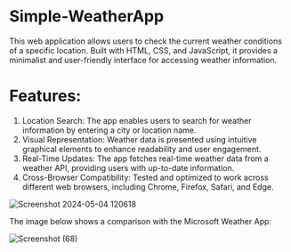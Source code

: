 # Simple-WeatherApp
This web application allows users to check the current weather conditions of a specific location. Built with HTML, CSS, and JavaScript, it provides a minimalist and user-friendly interface for accessing weather information.

# Features:
1. Location Search: The app enables users to search for weather information by entering a city or location name.
2. Visual Representation: Weather data is presented using intuitive graphical elements to enhance readability and user engagement.
3. Real-Time Updates: The app fetches real-time weather data from a weather API, providing users with up-to-date information.
4. Cross-Browser Compatibility: Tested and optimized to work across different web browsers, including Chrome, Firefox, Safari, and Edge.

![Screenshot 2024-05-04 120618](https://github.com/rajorshi01/Simple-WeatherApp/assets/95631867/b2352617-ea88-4075-b3e7-14d15bf05465)

The image below shows a comparison with the Microsoft Weather App:

![Screenshot (68)](https://github.com/rajorshi01/Simple-WeatherApp/assets/95631867/52218ca4-0ac6-43db-bef7-b305015c9a2f)
